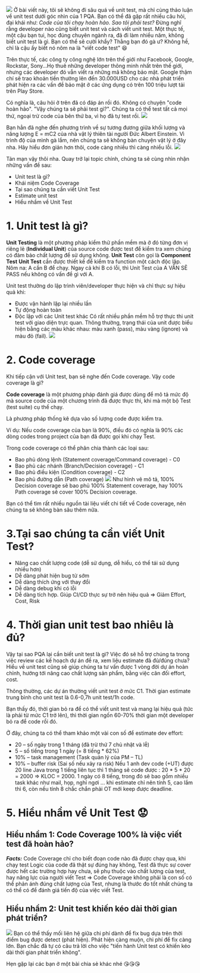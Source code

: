 ![](https://images.viblo.asia/0a26f117-494a-4006-a1b2-8e3c7c9dfd00.png)
Ở bài viết này, tôi sẽ không đi sâu quá về unit test, mà chỉ cùng thảo luận về unit test dưới góc nhìn của 1 PQA.
Bạn có thể đã gặp rất nhiều câu hỏi, đại khái như: *Code của tôi chạy hoàn hảo. Sao tôi phải test?* Đừng nghĩ rằng developer nào cũng biết unit test và cách viết unit test. Một thực tế, một cậu bạn tui, học đúng chuyên ngành ra, đã đi làm nhiều năm, không biết unit test là gì. Bạn có thể sẽ cười khẩy? Thằng bạn đó gà ư? Không hề, chỉ là cậu ấy biết nó nôm na là "viết code test" :laughing:

Trên thực tế, các công ty công nghệ lớn trên thế giới như Facebook, Google, Rockstar, Sony…Họ thuê những developer thông minh nhất trên thế giới, nhưng các developer đó vẫn viết ra những mã không bảo mật.
Google thậm chí sẽ trao khoản tiền thưởng lên đến 30.000USD cho các nhà phát triển phát hiện ra các vấn đề bảo mật ở các ứng dụng có trên 100 triệu lượt tải trên Play Store.

Có nghĩa là, câu hỏi ở trên đã có đáp án rồi đó. Không có chuyện "code hoàn hảo". 
"Vậy chúng ta sẽ phải test gì?". Chúng ta có thể test tất cả mọi thứ, ngoại trừ code của bên thứ ba, vì họ đã tự test rồi.
![](https://images.viblo.asia/f3b3f163-5a90-486b-8bb8-c0beb7cd8793.png)

Bạn hẳn đã nghe đến phương trình về sự tương đương giữa khối lượng và năng lượng E = mC2 của nhà vật lý thiên tài người Đức Albert Einstein. Vì trình độ của mình gà lắm, nên chúng ta sẽ không bàn chuyện vật lý ở đây nha. Hãy hiểu đơn giản hơn thôi, code càng nhiều thì càng nhiều lỗi.
![](https://images.viblo.asia/390d70ce-4b34-4bc5-a62d-706aae439143.png)

Tản mạn vậy thôi nha. Quay trở lại topic chính, chúng ta sẽ cùng nhìn nhận những vấn đề sau:
* Unit test là gì? 
* Khái niệm Code Coverage
* Tại sao chúng ta cần viết Unit Test
* Estimate unit test
* Hiểu nhầm về Unit Test

# 1. Unit test là gì?
**Unit Testing** là một phương pháp kiểm thử phần mềm mà ở đó từng đơn vị riêng lẻ (**Individual Unit**) của source code được test để kiểm tra xem chúng có đảm bảo chất lượng để sử dụng không.
**Unit Test** còn gọi là **Component Test**
**Unit Test** cần được thiết kế để kiểm tra function một cách độc lập. Nôm na: A cần B để chạy. Ngay cả khi B có lỗi, thì Unit Test của A VẪN SẼ PASS nếu không có vấn đề gì với A.

Unit test thường do lập trình viên/developer thực hiện và chỉ thực sự hiệu quả khi:
- Được vận hành lặp lại nhiều lần
- Tự động hoàn toàn
- Độc lập với các Unit test khác
Có rất nhiều phần mềm hỗ trợ thực thi unit test với giao diện trực quan. Thông thường, trạng thái của unit được biểu hiện bằng các màu khác nhau: màu xanh (pass), màu vàng (ignore) và màu đỏ (fail).
![](https://images.viblo.asia/5011802c-2622-4cdb-b399-0c6d21007f38.png)

# 2. Code coverage
Khi tiếp cận với Unit test, bạn sẽ nghe đến Code coverage. Vậy code coverage là gì?

**Code coverage** là một phương pháp đánh giá được dùng để mô tả mức độ mà source code của một chương trình đã được thực thi, khi mà một bộ Test (test suite) cụ thể chạy. 

Là phương pháp thống kê dựa vào số lượng code được kiểm tra. 

Ví dụ: Nếu code coverage của bạn là 90%, điều đó có nghĩa là 90% các dòng codes trong project của bạn đã được gọi khi chạy Test.

Trong code coverage có thể phân chia thành các loại sau:
- Bao phủ dòng lệnh (Statement coverage/Command coverage) - C0
- Bao phủ các nhánh (Branch/Decision coverage) - C1
- Bao phủ điều kiện (Condition coverage) - C2
- Bao phủ đường dẫn (Path coverage)
![](https://images.viblo.asia/64ee9a8d-523b-4063-836e-09358dcd1984.png)
Như hình vẽ mô tả, 100% Decision coverage sẽ bao phủ 100% Statement coverage, hay 100% Path coverage sẽ cover 100% Decision coverage.

Bạn có thể tìm rất nhiều nguồn tài liệu viết chi tiết về Code coverage, nên chúng ta sẽ không bàn sâu thêm nữa.

# 3.Tại sao chúng ta cần viết Unit Test?
- Nâng cao chất lượng code (dễ sử dụng, dễ hiểu, có thể tái sử dụng nhiều hơn)
- Dễ dàng phát hiện bug từ sớm
- Dễ dàng thích ứng với thay đổi
- Dễ dàng debug khi có lỗi
- Dễ dàng tích hợp. Giúp CI/CD thực sự trở nên hiệu quả
=> Giảm Effort, Cost, Risk

# 4. Thời gian unit test bao nhiêu là đủ?
Vậy tại sao PQA lại cần biết unit test là gì?
Việc đó sẽ hỗ trợ chúng ta trong việc review các kế hoạch dự án đề ra, xem liệu estimate đã đủ/đúng chưa? Hiểu về unit test cũng sẽ giúp chúng ta tư vấn được 1 vòng đời dự án hoàn chỉnh, hướng tới nâng cao chất lượng sản phẩm, bằng việc cân đối effort, cost.

Thông thường, các dự án thường viết unit test ở mức C1.
Thời gian estimate trung bình cho unit test là 0.6-0,7h unit test/1h code.

Bạn thấy đó, thời gian bỏ ra để có thể viết unit test và mang lại hiệu quả (tức là phải từ mức C1 trở lên), thì thời gian ngốn 60-70% thời gian một developer bỏ ra để code rồi đó.

Ở đây, chúng ta có thể tham khảo một vài con số để estimate dev effort:
- 20 – số ngày trong 1 tháng (đã trừ thứ 7 chủ nhật và lễ)
- 5 – số tiếng trong 1 ngày (= 8 tiếng * 62%)
- 10% – task management (Task quản lý của PM – TL)
- 10% – buffer risk (Sai số nếu xảy ra risk)
Nếu 1 anh dev code (+UT) được 20 line Java trong 1 tiếng liên tục thì 1 tháng sẽ code được : 20 * 5 * 20 = 2000 => KLOC = 2000. 1 ngày có 8 tiếng, trong đó sẽ bao gồm nhiều task khác như mail, họp, nghỉ ngơi … khi estimate chỉ nên tính 5, cao lắm thì 6, còn nếu tính 8 chắc chắn phải OT mới keep được deadline.

# 5. Hiểu nhầm về Unit Test :worried:
## Hiểu nhầm 1: Code Coverage 100% là việc viết test đã hoàn hảo?
***Facts:***
Code Coverage chỉ cho biết đoạn code nào đã được chạy qua, khi chạy test
Logic của code đã thật sự đúng hay không, Test đã thực sự cover được hết các trường hợp hay chưa, sẽ phụ thuộc vào chất lượng của test, hay năng lực của người viết Test
=> Code Coverage không phải là con số có thể phản ánh đúng chất lượng của Test, nhưng là thước đo tốt nhất chúng ta có thể có để đánh giá tiến độ của việc viết Test.

## Hiểu nhầm 2: Unit test khiến kéo dài thời gian phát triển?
![](https://images.viblo.asia/05be95c1-7071-437f-9d69-e056557d5758.png)
Bạn có thể thấy mối liên hệ giữa chi phí dành để fix bug dựa trên thời điểm bug được detect (phát hiện).
Phát hiện càng muộn, chi phí để fix càng lớn.
Bạn chắc đã tự có câu trả lời cho việc "tiến hành Unit test có khiến kéo dài thời gian phát triển không".

Hẹn gặp lại các bạn ở một bài chia sẻ khác nhé :kissing_heart::kissing_heart::kissing_heart: